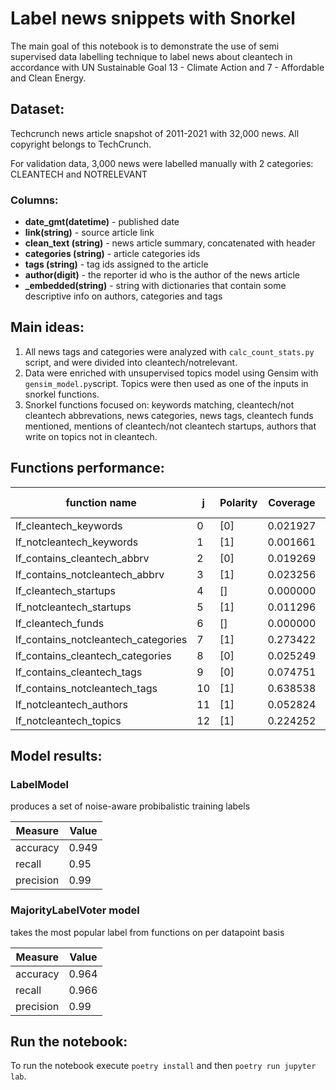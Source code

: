 # Label news snippets with Snorkel

The main goal of this notebook is to demonstrate the use of semi supervised data labelling technique to label news about cleantech in accordance with UN Sustainable Goal 13 - Climate Action and 7 - Affordable and Clean Energy. 

## Dataset: 
Techcrunch news article snapshot of 2011-2021 with 32,000 news. All copyright belongs to TechCrunch.  

For validation data, 3,000 news were labelled manually with 2 categories: CLEANTECH and NOTRELEVANT

### Columns:
 - **date_gmt(datetime)** - published date
 - **link(string)** - source article link
 - **clean_text (string)** - news article summary, concatenated with header
 - **categories (string)** - article categories ids
 - **tags (string)** - tag ids assigned to the article
 - **author(digit)** - the reporter id who is the author of the news article
 - **_embedded(string)** - string with dictionaries that contain some descriptive info on authors, categories and tags


## Main ideas:

1. All news tags and categories were analyzed with `calc_count_stats.py` script, and were divided into cleantech/notrelevant. 
2. Data were enriched with unsupervised topics model using Gensim with `gensim_model.py`script. Topics were then used as one of the inputs in snorkel functions. 
3. Snorkel functions focused on: keywords matching, cleantech/not cleantech abbrevations, news categories, news tags, cleantech funds mentioned, mentions of cleantech/not cleantech startups, authors that write on topics not in cleantech.  

## Functions performance:

| function name                       | j  | Polarity | Coverage | Overlaps | Conflicts | Correct | Incorrect | Emp. Acc. |
|-------------------------------------|----|----------|----------|----------|-----------|---------|-----------|-----------|
| lf_cleantech_keywords               | 0  | [0]      | 0.021927 | 0.018605 | 0.010299  | 32      | 34        | 0.484848  |
| lf_notcleantech_keywords            | 1  | [1]      | 0.001661 | 0.001661 | 0.000000  | 5       | 0         | 1.000000  |
| lf_contains_cleantech_abbrv         | 2  | [0]      | 0.019269 | 0.014618 | 0.007641  | 36      | 22        | 0.620690  |
| lf_contains_notcleantech_abbrv      | 3  | [1]      | 0.023256 | 0.021595 | 0.000997  | 69      | 1         | 0.985714  |
| lf_cleantech_startups               | 4  | []       | 0.000000 | 0.000000 | 0.000000  | 0       | 0         | 0.000000  |
| lf_notcleantech_startups            | 5  | [1]      | 0.011296 | 0.007973 | 0.001329  | 33      | 1         | 0.970588  |
| lf_cleantech_funds                  | 6  | []       | 0.000000 | 0.000000 | 0.000000  | 0       | 0         | 0.000000  |
| lf_contains_notcleantech_categories | 7  | [1]      | 0.273422 | 0.246512 | 0.008970  | 821     | 2         | 0.997570  |
| lf_contains_cleantech_categories    | 8  | [0]      | 0.025249 | 0.019269 | 0.008306  | 62      | 14        | 0.815789  |
| lf_contains_cleantech_tags          | 9  | [0]      | 0.074751 | 0.052824 | 0.031561  | 127     | 98        | 0.564444  |
| lf_contains_notcleantech_tags       | 10 | [1]      | 0.638538 | 0.379734 | 0.035880  | 1877    | 45        | 0.976587  |
| lf_notcleantech_authors             | 11 | [1]      | 0.052824 | 0.046844 | 0.001661  | 155     | 4         | 0.974843  |
| lf_notcleantech_topics              | 12 | [1]      | 0.224252 | 0.187375 | 0.009635  | 664     | 11        | 0.983704  |

## Model results:

### LabelModel
produces a set of noise-aware probibalistic training labels

| Measure | Value |
| --- | --- |
| accuracy  | 0.949  |
| recall  | 0.95  |
|precision | 0.99 |

### MajorityLabelVoter model
takes the most popular label from functions on per datapoint basis

| Measure | Value |
| --- | --- |
| accuracy  | 0.964  |
| recall  | 0.966  |
|precision | 0.99 |

## Run the notebook: 

To run the notebook execute `poetry install` and then  `poetry run jupyter lab`. 

